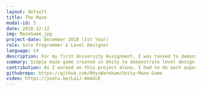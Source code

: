 ```yaml
---
layout: default
title: The Maze
modal-id: 5
date: 2018-12-12
img: MazeGame.jpg
project-date: December 2018 (1st Year)
role: Solo Programmer & Level Designer
language: C#
description: For my first University Assignment, I was tasked to demonstrate simple level design and programming techniques in order to add interactive mechanics to a basic game, using the Unity games engine. As there was no detail on what sort of game it must be, I decided to stick with a simple maze idea in order to implement random mechanics with it still suiting the genre.
summary: Simple maze game created in Unity to demonstrate level design
contribution: As I worked on this project alone, I had to do each aspect personally; planning, programming, level design and asset building and sourcing.<br><br>Mechanics Implemented<ul><li>Main Menu</li><li>Options Menu (Adjustable Screen Resolution)</li><li>Walking and Jumping</li><li>Opening and Closing Doors</li><li>Locked Doors with Collectable Keys</li><li>Teleportation</li><li>Time Lasers which Respawn the Player if Touched</li><li>Collapsible Pathway</li><li>Pop-up Hints</li></ul>
githubrepo: https://github.com/RhysWareham/Unity-Maze-Game
video: https://youtu.be/La1J-AmGdcE
---
```

